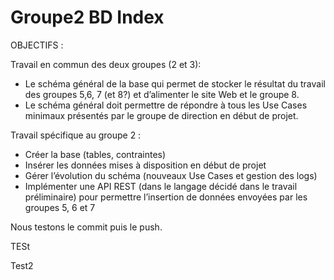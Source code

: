 # Groupe2 BD Index
OBJECTIFS :  

Travail en commun des deux groupes (2 et 3):  

- Le schéma général de la base qui permet de stocker le résultat du travail des groupes
5,6, 7 (et 8?) et d’alimenter le site Web et le groupe 8.  
- Le schéma général doit permettre de répondre à tous les Use Cases minimaux
présentés par le groupe de direction en début de projet.    

Travail spécifique au groupe 2 :  

- Créer la base (tables, contraintes)  
- Insérer les données mises à disposition en début de projet  
- Gérer l’évolution du schéma (nouveaux Use Cases et gestion des logs)  
- Implémenter une API REST (dans le langage décidé dans le travail préliminaire) pour
permettre l’insertion de données envoyées par les groupes 5, 6 et 7  

Nous testons le commit puis le push.

TESt

Test2